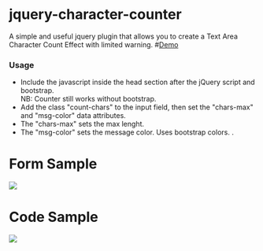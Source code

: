 # jquery-character-counter
A simple and useful jquery plugin that allows you to create a Text Area Character Count Effect with limited warning.
#[Demo](https://akassama.github.io/query-character-counter)

### Usage
- Include the javascript inside the head section after the jQuery script and bootstrap. <br/> NB: Counter still works without bootstrap.
- Add the class "count-chars" to the input field, then set the "chars-max" and "msg-color" data attributes.
- The "chars-max" sets the max lenght.
- The "msg-color" sets the message color. Uses bootstrap colors. .


# Form Sample
![](https://i.ibb.co/1zyvp8N/demo-image.jpg)
# Code Sample
![](https://i.ibb.co/ysXb0Vj/demo-code-image.jpg)
